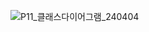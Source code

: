 ![P11_클래스다이어그램_240404](https://github.com/DonghoOh-pipity03/Scripts_P11/assets/87480099/8c0df047-c0f8-4fac-a609-8eba70f234f3)
